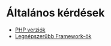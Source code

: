 # Általános kérdések

- [PHP verziók](./altalanos_kerdesek/PHP_verziok.md)
- [Legnépszerűbb Framework-ök](./altalanos_kerdesek/Frameworkok.md)